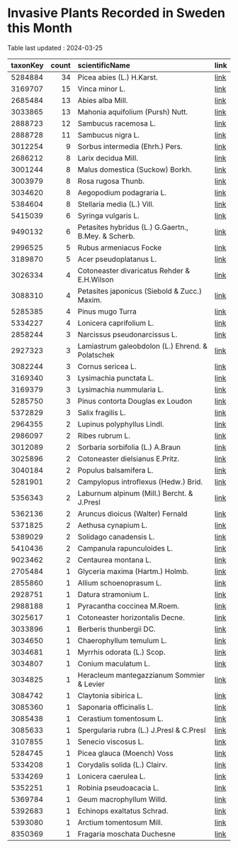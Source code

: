 
# Invasive Plants Recorded in Sweden this Month

Table last updated : 2024-03-25






|taxonKey | count|scientificName                                      |link |
|:--------|-----:|:---------------------------------------------------|:----|
|5284884  |    34|Picea abies (L.) H.Karst.                           |[link](https://www.gbif.org/occurrence/search?country=SE&month=3&taxon_key=5284884&year=2024)|
|3169707  |    15|Vinca minor L.                                      |[link](https://www.gbif.org/occurrence/search?country=SE&month=3&taxon_key=3169707&year=2024)|
|2685484  |    13|Abies alba Mill.                                    |[link](https://www.gbif.org/occurrence/search?country=SE&month=3&taxon_key=2685484&year=2024)|
|3033865  |    13|Mahonia aquifolium (Pursh) Nutt.                    |[link](https://www.gbif.org/occurrence/search?country=SE&month=3&taxon_key=3033865&year=2024)|
|2888723  |    12|Sambucus racemosa L.                                |[link](https://www.gbif.org/occurrence/search?country=SE&month=3&taxon_key=2888723&year=2024)|
|2888728  |    11|Sambucus nigra L.                                   |[link](https://www.gbif.org/occurrence/search?country=SE&month=3&taxon_key=2888728&year=2024)|
|3012254  |     9|Sorbus intermedia (Ehrh.) Pers.                     |[link](https://www.gbif.org/occurrence/search?country=SE&month=3&taxon_key=3012254&year=2024)|
|2686212  |     8|Larix decidua Mill.                                 |[link](https://www.gbif.org/occurrence/search?country=SE&month=3&taxon_key=2686212&year=2024)|
|3001244  |     8|Malus domestica (Suckow) Borkh.                     |[link](https://www.gbif.org/occurrence/search?country=SE&month=3&taxon_key=3001244&year=2024)|
|3003979  |     8|Rosa rugosa Thunb.                                  |[link](https://www.gbif.org/occurrence/search?country=SE&month=3&taxon_key=3003979&year=2024)|
|3034620  |     8|Aegopodium podagraria L.                            |[link](https://www.gbif.org/occurrence/search?country=SE&month=3&taxon_key=3034620&year=2024)|
|5384604  |     8|Stellaria media (L.) Vill.                          |[link](https://www.gbif.org/occurrence/search?country=SE&month=3&taxon_key=5384604&year=2024)|
|5415039  |     6|Syringa vulgaris L.                                 |[link](https://www.gbif.org/occurrence/search?country=SE&month=3&taxon_key=5415039&year=2024)|
|9490132  |     6|Petasites hybridus (L.) G.Gaertn., B.Mey. & Scherb. |[link](https://www.gbif.org/occurrence/search?country=SE&month=3&taxon_key=9490132&year=2024)|
|2996525  |     5|Rubus armeniacus Focke                              |[link](https://www.gbif.org/occurrence/search?country=SE&month=3&taxon_key=2996525&year=2024)|
|3189870  |     5|Acer pseudoplatanus L.                              |[link](https://www.gbif.org/occurrence/search?country=SE&month=3&taxon_key=3189870&year=2024)|
|3026334  |     4|Cotoneaster divaricatus Rehder & E.H.Wilson         |[link](https://www.gbif.org/occurrence/search?country=SE&month=3&taxon_key=3026334&year=2024)|
|3088310  |     4|Petasites japonicus (Siebold & Zucc.) Maxim.        |[link](https://www.gbif.org/occurrence/search?country=SE&month=3&taxon_key=3088310&year=2024)|
|5285385  |     4|Pinus mugo Turra                                    |[link](https://www.gbif.org/occurrence/search?country=SE&month=3&taxon_key=5285385&year=2024)|
|5334227  |     4|Lonicera caprifolium L.                             |[link](https://www.gbif.org/occurrence/search?country=SE&month=3&taxon_key=5334227&year=2024)|
|2858244  |     3|Narcissus pseudonarcissus L.                        |[link](https://www.gbif.org/occurrence/search?country=SE&month=3&taxon_key=2858244&year=2024)|
|2927323  |     3|Lamiastrum galeobdolon (L.) Ehrend. & Polatschek    |[link](https://www.gbif.org/occurrence/search?country=SE&month=3&taxon_key=2927323&year=2024)|
|3082244  |     3|Cornus sericea L.                                   |[link](https://www.gbif.org/occurrence/search?country=SE&month=3&taxon_key=3082244&year=2024)|
|3169340  |     3|Lysimachia punctata L.                              |[link](https://www.gbif.org/occurrence/search?country=SE&month=3&taxon_key=3169340&year=2024)|
|3169379  |     3|Lysimachia nummularia L.                            |[link](https://www.gbif.org/occurrence/search?country=SE&month=3&taxon_key=3169379&year=2024)|
|5285750  |     3|Pinus contorta Douglas ex Loudon                    |[link](https://www.gbif.org/occurrence/search?country=SE&month=3&taxon_key=5285750&year=2024)|
|5372829  |     3|Salix fragilis L.                                   |[link](https://www.gbif.org/occurrence/search?country=SE&month=3&taxon_key=5372829&year=2024)|
|2964355  |     2|Lupinus polyphyllus Lindl.                          |[link](https://www.gbif.org/occurrence/search?country=SE&month=3&taxon_key=2964355&year=2024)|
|2986097  |     2|Ribes rubrum L.                                     |[link](https://www.gbif.org/occurrence/search?country=SE&month=3&taxon_key=2986097&year=2024)|
|3012089  |     2|Sorbaria sorbifolia (L.) A.Braun                    |[link](https://www.gbif.org/occurrence/search?country=SE&month=3&taxon_key=3012089&year=2024)|
|3025896  |     2|Cotoneaster dielsianus E.Pritz.                     |[link](https://www.gbif.org/occurrence/search?country=SE&month=3&taxon_key=3025896&year=2024)|
|3040184  |     2|Populus balsamifera L.                              |[link](https://www.gbif.org/occurrence/search?country=SE&month=3&taxon_key=3040184&year=2024)|
|5281901  |     2|Campylopus introflexus (Hedw.) Brid.                |[link](https://www.gbif.org/occurrence/search?country=SE&month=3&taxon_key=5281901&year=2024)|
|5356343  |     2|Laburnum alpinum (Mill.) Bercht. & J.Presl          |[link](https://www.gbif.org/occurrence/search?country=SE&month=3&taxon_key=5356343&year=2024)|
|5362136  |     2|Aruncus dioicus (Walter) Fernald                    |[link](https://www.gbif.org/occurrence/search?country=SE&month=3&taxon_key=5362136&year=2024)|
|5371825  |     2|Aethusa cynapium L.                                 |[link](https://www.gbif.org/occurrence/search?country=SE&month=3&taxon_key=5371825&year=2024)|
|5389029  |     2|Solidago canadensis L.                              |[link](https://www.gbif.org/occurrence/search?country=SE&month=3&taxon_key=5389029&year=2024)|
|5410436  |     2|Campanula rapunculoides L.                          |[link](https://www.gbif.org/occurrence/search?country=SE&month=3&taxon_key=5410436&year=2024)|
|9023462  |     2|Centaurea montana L.                                |[link](https://www.gbif.org/occurrence/search?country=SE&month=3&taxon_key=9023462&year=2024)|
|2705484  |     1|Glyceria maxima (Hartm.) Holmb.                     |[link](https://www.gbif.org/occurrence/search?country=SE&month=3&taxon_key=2705484&year=2024)|
|2855860  |     1|Allium schoenoprasum L.                             |[link](https://www.gbif.org/occurrence/search?country=SE&month=3&taxon_key=2855860&year=2024)|
|2928751  |     1|Datura stramonium L.                                |[link](https://www.gbif.org/occurrence/search?country=SE&month=3&taxon_key=2928751&year=2024)|
|2988188  |     1|Pyracantha coccinea M.Roem.                         |[link](https://www.gbif.org/occurrence/search?country=SE&month=3&taxon_key=2988188&year=2024)|
|3025617  |     1|Cotoneaster horizontalis Decne.                     |[link](https://www.gbif.org/occurrence/search?country=SE&month=3&taxon_key=3025617&year=2024)|
|3033896  |     1|Berberis thunbergii DC.                             |[link](https://www.gbif.org/occurrence/search?country=SE&month=3&taxon_key=3033896&year=2024)|
|3034650  |     1|Chaerophyllum temulum L.                            |[link](https://www.gbif.org/occurrence/search?country=SE&month=3&taxon_key=3034650&year=2024)|
|3034681  |     1|Myrrhis odorata (L.) Scop.                          |[link](https://www.gbif.org/occurrence/search?country=SE&month=3&taxon_key=3034681&year=2024)|
|3034807  |     1|Conium maculatum L.                                 |[link](https://www.gbif.org/occurrence/search?country=SE&month=3&taxon_key=3034807&year=2024)|
|3034825  |     1|Heracleum mantegazzianum Sommier & Levier           |[link](https://www.gbif.org/occurrence/search?country=SE&month=3&taxon_key=3034825&year=2024)|
|3084742  |     1|Claytonia sibirica L.                               |[link](https://www.gbif.org/occurrence/search?country=SE&month=3&taxon_key=3084742&year=2024)|
|3085360  |     1|Saponaria officinalis L.                            |[link](https://www.gbif.org/occurrence/search?country=SE&month=3&taxon_key=3085360&year=2024)|
|3085438  |     1|Cerastium tomentosum L.                             |[link](https://www.gbif.org/occurrence/search?country=SE&month=3&taxon_key=3085438&year=2024)|
|3085633  |     1|Spergularia rubra (L.) J.Presl & C.Presl            |[link](https://www.gbif.org/occurrence/search?country=SE&month=3&taxon_key=3085633&year=2024)|
|3107855  |     1|Senecio viscosus L.                                 |[link](https://www.gbif.org/occurrence/search?country=SE&month=3&taxon_key=3107855&year=2024)|
|5284745  |     1|Picea glauca (Moench) Voss                          |[link](https://www.gbif.org/occurrence/search?country=SE&month=3&taxon_key=5284745&year=2024)|
|5334208  |     1|Corydalis solida (L.) Clairv.                       |[link](https://www.gbif.org/occurrence/search?country=SE&month=3&taxon_key=5334208&year=2024)|
|5334269  |     1|Lonicera caerulea L.                                |[link](https://www.gbif.org/occurrence/search?country=SE&month=3&taxon_key=5334269&year=2024)|
|5352251  |     1|Robinia pseudoacacia L.                             |[link](https://www.gbif.org/occurrence/search?country=SE&month=3&taxon_key=5352251&year=2024)|
|5369784  |     1|Geum macrophyllum Willd.                            |[link](https://www.gbif.org/occurrence/search?country=SE&month=3&taxon_key=5369784&year=2024)|
|5392683  |     1|Echinops exaltatus Schrad.                          |[link](https://www.gbif.org/occurrence/search?country=SE&month=3&taxon_key=5392683&year=2024)|
|5393080  |     1|Arctium tomentosum Mill.                            |[link](https://www.gbif.org/occurrence/search?country=SE&month=3&taxon_key=5393080&year=2024)|
|8350369  |     1|Fragaria moschata Duchesne                          |[link](https://www.gbif.org/occurrence/search?country=SE&month=3&taxon_key=8350369&year=2024)|


